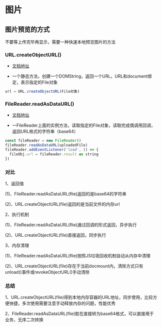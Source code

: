 # 图片

## 图片预览的方式

不要等上传完毕再显示，需要一种快速本地预览图片的方法

### URL.createObjectURL()

+ [文档地址](https://developer.mozilla.org/zh-CN/docs/Web/API/URL/createObjectURL)
  
+ 一个静态方法，创建一个DOMString，返回一个URL，URL和document绑定，表示指定的File对象

```js
url = URL.createObjectURL(File对象)
```

### FileReader.readAsDataURL()

+ [文档地址](https://developer.mozilla.org/zh-CN/docs/Web/API/FileReader/readAsDataURL)

+ 一FileReader上面的实例方法，读取指定的File对象，读取完成偶调用回调，返回URL格式的字符串（base64）

```js
const fileReader = new FileReader()
fileReader.readAsDataURL(uploadedFile)
fileReader.addEventListener('load', () => {
  fileObj.url = fileReader.result as string
})
```

### 对比

1、返回值

(1)、FileReader.readAsDataURL(flie)返回的是base64的字符串
 
(2)、URL.createObjectURL(file)返回的是当前文件的内存url

2、执行机制

(1)、FileReader.readAsDataURL(flie)通过回调的形式返回，异步执行

(2)、URL.createObjectURL(file)直接返回，同步执行

3、内存清理

(1)、FileReader.readAsDataURL(flie)按照JS垃圾回收机制自动从内存中清理

(2)、URL.createObjectURL(file)存在于当前docmount内，清除方式只有unload()事件或revokeObjectURL()手动清除

### 总结

1、URL.createObjectURL(file)得到本地内存容器的URL地址，同步使用，比较方便快捷，多次使用需要注意手动释放内存的问题，性能优秀

2、FileReader.readAsDataURL(flie)胜在直接转为base64格式，可以直接用于业务，无序二次转换
